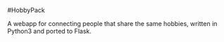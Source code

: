 #HobbyPack

A webapp for connecting people that share the same hobbies, written in Python3 and ported to Flask.
